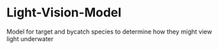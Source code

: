 # Light-Vision-Model
Model for target and bycatch species to determine how they might view light underwater
